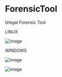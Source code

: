 # ForensicTool
Izlegal Forensic Tool 

LINUX 

![image](https://user-images.githubusercontent.com/77683874/178086206-6a9c7ff4-f12b-4f3e-8c3b-d969c6484c94.png)

WINDOWS 

![image](https://user-images.githubusercontent.com/77683874/178847900-1dbb9ce4-ad75-448b-af4c-42d9a889b03d.png)


![image](https://user-images.githubusercontent.com/77683874/170058218-b2fa6fd5-eb88-4114-89c4-8f8b672133ab.png)
